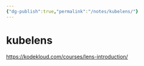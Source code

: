 ```yaml
---
{"dg-publish":true,"permalink":"/notes/kubelens/"}
---
```


# kubelens

https://kodekloud.com/courses/lens-introduction/
